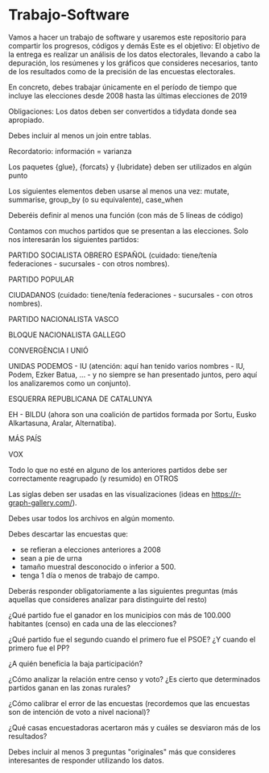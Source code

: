 # Trabajo-Software
Vamos a hacer un trabajo de software y usaremos este repositorio para compartir los progresos, códigos y demás
Este es el objetivo:
El objetivo de la entrega es realizar un análisis de los datos electorales, llevando a cabo la depuración, los resúmenes y los gráficos que consideres necesarios, tanto de los resultados como de la precisión de las encuestas electorales.

En concreto, debes trabajar únicamente en el período de tiempo que incluye las elecciones desde 2008 hasta las últimas elecciones de 2019

Obligaciones:
Los datos deben ser convertidos a tidydata donde sea apropiado.

Debes incluir al menos un join entre tablas.

Recordatorio: información = varianza

Los paquetes {glue}, {forcats} y {lubridate} deben ser utilizados en algún punto

Los siguientes elementos deben usarse al menos una vez: mutate, summarise, group_by (o su equivalente), case_when

Deberéis definir al menos una función (con más de 5 líneas de código)

Contamos con muchos partidos que se presentan a las elecciones. Solo nos interesarán los siguientes partidos:

PARTIDO SOCIALISTA OBRERO ESPAÑOL (cuidado: tiene/tenía federaciones - sucursales - con otros nombres).

PARTIDO POPULAR

CIUDADANOS (cuidado: tiene/tenía federaciones - sucursales - con otros nombres).

PARTIDO NACIONALISTA VASCO

BLOQUE NACIONALISTA GALLEGO

CONVERGÈNCIA I UNIÓ

UNIDAS PODEMOS - IU (atención: aquí han tenido varios nombres - IU, Podem, Ezker Batua, ... - y no siempre se han presentado juntos, pero aquí los analizaremos como un conjunto).

ESQUERRA REPUBLICANA DE CATALUNYA

EH - BILDU (ahora son una coalición de partidos formada por Sortu, Eusko Alkartasuna, Aralar, Alternatiba).

MÁS PAÍS

VOX

Todo lo que no esté en alguno de los anteriores partidos debe ser correctamente reagrupado (y resumido) en OTROS

Las siglas deben ser usadas en las visualizaciones (ideas en https://r-graph-gallery.com/).

Debes usar todos los archivos en algún momento.

Debes descartar las encuestas que:

-   se refieran a elecciones anteriores a 2008
-   sean a pie de urna
-   tamaño muestral desconocido o inferior a 500.
-   tenga 1 día o menos de trabajo de campo.

Deberás responder obligatoriamente a las siguientes preguntas (más aquellas que consideres analizar para distinguirte del resto)

¿Qué partido fue el ganador en los municipios con más de 100.000 habitantes (censo) en cada una de las elecciones?

¿Qué partido fue el segundo cuando el primero fue el PSOE? ¿Y cuando el primero fue el PP?

¿A quién beneficia la baja participación?

¿Cómo analizar la relación entre censo y voto? ¿Es cierto que determinados partidos ganan en las zonas rurales?

¿Cómo calibrar el error de las encuestas (recordemos que las encuestas son de intención de voto a nivel nacional)?

¿Qué casas encuestadoras acertaron más y cuáles se desviaron más de los resultados?

Debes incluir al menos 3 preguntas "originales" más que consideres interesantes de responder utilizando los datos.
